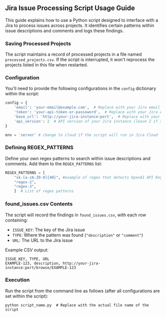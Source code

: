 ## Jira Issue Processing Script Usage Guide

This guide explains how to use a Python script designed to interface with a Jira  to process issues across projects. It identifies certain patterns within issue descriptions and comments and logs these findings.

### Saving Processed Projects
The script maintains a record of processed projects in a file named `processed_projects.csv`. If the script is interrupted, it won't reprocess the projects listed in this file when restarted.

### Configuration
You'll need to provide the following configurations in the `config` dictionary within the script:

```python
config = {
    'email': 'your-email@example.com',  # Replace with your Jira email
    'token': 'your-api-token-or-passoword',  # Replace with your Jira API token (if Cloud) or your user Password (if Data Center)
    'base_url': 'http://your-jira-instance:port',  # Replace with your Jira instance URL
    'api_version': 2  # API version of your Jira instance (leave 2 if server, 3 if cloud
}

env = 'server' # change to cloud if the script will run in Jira Cloud

```

### Defining REGEX_PATTERNS
Define your own regex patterns to search within issue descriptions and comments. Add them to the `REGEX_PATTERNS` list:

```python
REGEX_PATTERNS = [
    "sk-[a-zA-Z0-9]{40}", #example of regex that detects OpenAI API Keys
    "regex-2",
    "regex-3",
    ]  # List of regex patterns
```

### found_issues.csv Contents
The script will record the findings in `found_issues.csv`, with each row containing:

- `ISSUE_KEY`: The key of the Jira issue
- `TYPE`: Where the pattern was found (`"description"` or `"comment"`)
- `URL`: The URL to the Jira issue

Example CSV output:

```csv
ISSUE_KEY, TYPE, URL
EXAMPLE-123, description, http://your-jira-instance:port/browse/EXAMPLE-123
```

### Execution
Run the script from the command line as follows (after all configurations are set within the script):

```shell
python script_name.py  # Replace with the actual file name of the script
```
